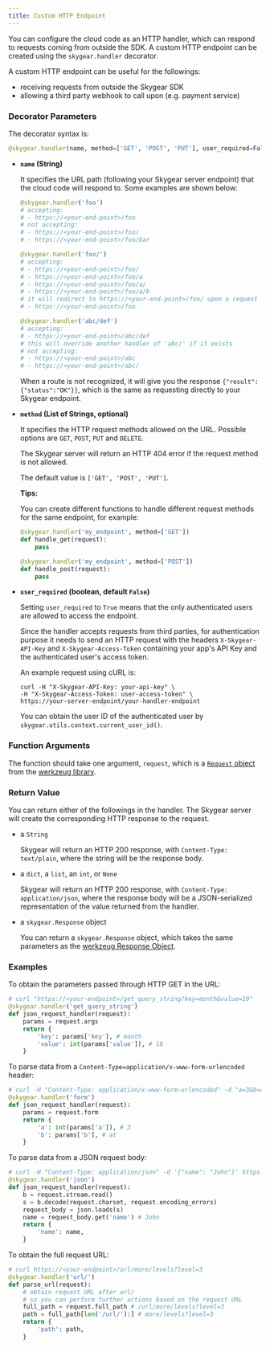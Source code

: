 ```yaml
---
title: Custom HTTP Endpoint
---
```


You can configure the cloud code as an HTTP handler, which can respond to
requests coming from outside the SDK. A custom HTTP endpoint can be
created using the `skygear.handler` decorator.

A custom HTTP endpoint can be useful for the followings:

- receiving requests from outside the Skygear SDK
- allowing a third party webhook to call upon (e.g. payment service)

### Decorator Parameters

The decorator syntax is:

```python
@skygear.handler(name, method=['GET', 'POST', 'PUT'], user_required=False)
```

- **`name` (String)**

  It specifies the URL path (following your Skygear server endpoint)
  that the cloud code will respond to. Some examples are shown below:

  ```python
  @skygear.handler('foo') 
  # accepting:
  # - https://<your-end-point>/foo
  # not accepting:
  # - https://<your-end-point>/foo/
  # - https://<your-end-point>/foo/bar

  @skygear.handler('foo/') 
  # accepting:
  # - https://<your-end-point>/foo/
  # - https://<your-end-point>/foo/a
  # - https://<your-end-point>/foo/a/
  # - https://<your-end-point>/foo/a/b
  # it will redirect to https://<your-end-point>/foo/ upon a request to:
  # - https://<your-end-point>/foo

  @skygear.handler('abc/def') 
  # accepting:
  # - https://<your-end-point>/abc/def
  # this will override another handler of 'abc/' if it exists
  # not accepting:
  # - https://<your-end-point>/abc
  # - https://<your-end-point>/abc/
  ```

  When a route is not recognized, it will give you the response
  `{"result": {"status":"OK"}}`, which is the same as requesting
  directly to your Skygear endpoint.

- **`method` (List of Strings, optional)**

  It specifies the HTTP request methods allowed on the URL. Possible options are
  `GET`, `POST`, `PUT` and `DELETE`.

  The Skygear server will return an HTTP 404 error if the request method is
  not allowed.

  The default value is `['GET', 'POST', 'PUT']`.

  <div class="tips">

  **Tips:**

  You can create different functions to handle different request methods
  for the same endpoint, for example:

  ```python
  @skygear.handler('my_endpoint', method=['GET'])
  def handle_get(request):
      pass

  @skygear.handler('my_endpoint', method=['POST'])
  def handle_post(request):
      pass
  ```

  </div>

- **`user_required` (boolean, default `False`)**

  Setting `user_required` to `True` means that the only authenticated users
  are allowed to access the endpoint.

  Since the handler accepts requests from third parties,
  for authentication purpose it needs to send an HTTP request with the
  headers `X-Skygear-API-Key` and `X-Skygear-Access-Token` containing
  your app's API Key and the authenticated user's access token.

  An example request using cURL is:

  ```
  curl -H "X-Skygear-API-Key: your-api-key" \
  -H "X-Skygear-Access-Token: user-access-token" \
  https://your-server-endpoint/your-handler-endpoint
  ```

  You can obtain the user ID of the authenticated user by
  `skygear.utils.context.current_user_id()`.

### Function Arguments

The function should take one argument, `request`,
which is a [`Request` object][werkzeug-request-response]
from the [werkzeug library][werkzeug-doc].

### Return Value

You can return either of the followings in the handler.
The Skygear server will create the corresponding HTTP response to the request.

- a `String`

  Skygear will return an HTTP 200 response, with `Content-Type: text/plain`,
  where the string will be the response body.

- a `dict`, a `list`, an `int`, or `None`

  Skygear will return an HTTP 200 response, with
  `Content-Type: application/json`,
  where the response body will be a JSON-serialized representation
  of the value returned from the handler.

- a `skygear.Response` object

  You can return a `skygear.Response` object, which takes
  the same parameters as the
  [werkzeug Response Object][werkzeug-request-response].

### Examples

To obtain the parameters passed through HTTP GET in the URL:

```python
# curl "https://<your-endpoint>/get_query_string?key=month&value=10"
@skygear.handler('get_query_string')
def json_request_handler(request):
    params = request.args
    return {
        'key': params['key'], # month
        'value': int(params['value']), # 10
    }
```

To parse data from a `Content-Type=application/x-www-form-urlencoded` header:

```python
# curl -H "Content-Type: application/x-www-form-urlencoded" -d "a=3&b=at" https://<your-endpoint>/form
@skygear.handler('form')
def json_request_handler(request):
    params = request.form
    return {
        'a': int(params['a']), # 3
        'b': params['b'], # at
    }
```

To parse data from a JSON request body:

```python
# curl -H "Content-Type: application/json" -d '{"name": "John"}' https://<your-endpoint>/json
@skygear.handler('json')
def json_request_handler(request):
    b = request.stream.read()
    s = b.decode(request.charset, request.encoding_errors)
    request_body = json.loads(s)
    name = request_body.get('name') # John
    return {
        'name': name,
    }
```

To obtain the full request URL:

```python
# curl https://<your-endpoint>/url/more/levels?level=3
@skygear.handler('url/')
def parse_url(request):
    # obtain request URL after url/
    # so you can perform further actions based on the request URL
    full_path = request.full_path # /url/more/levels?level=3
    path = full_path[len('/url/'):] # more/levels?level=3
    return {
        'path': path,
    }
```

[werkzeug-request-response]: http://werkzeug.pocoo.org/docs/wrappers/
[werkzeug-doc]: http://werkzeug.pocoo.org/docs/
